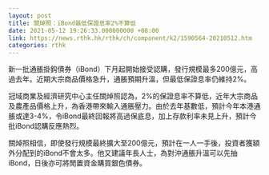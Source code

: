 ```yaml
---
layout: post
title: 關焯照：iBond最低保證息率2%不算低
date: 2021-05-12 19:26:33.000000000 +08:00
link: https://news.rthk.hk/rthk/ch/component/k2/1590564-20210512.htm
categories: rthk
---
```


新一批通脹掛鈎債券（iBond）下月起開始接受認購，發行規模最多200億元，高過去年。近期大宗商品價格急升，通脹預期升溫，但最低保證息率仍維持2%。

冠域商業及經濟研究中心主任關焯照認為，2%的保證息率不算低，近年大宗商品及農產品價格上升，為香港帶來輸入通脹壓力。由於去年基數低，預計今年本港通脹或達3-4%，令iBond最終回報將高過保底息，加上存款利率未見上升，預計今批iBond認購反應熱烈。

關焯照相信，即使發行規模最終擴大至200億元，預計在一人一手後，投資者獲額外分配到的iBond不會太多。他又建議年長人士，為對沖通脹升溫可以先抽iBond，日後亦可將閒置資金購買銀色債券。
